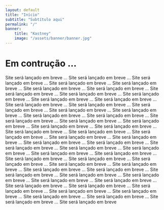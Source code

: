 ```yaml
---
layout: default
title: "Início"
subtitle: "Subtítulo aqui"
permalink: "/"
banner:
    title: "Kastney"
    image: "/assets/banner/banner.jpg"
---
```


# Em contrução …

Site será lançado em breve ... Site será lançado em breve ... Site será lançado em breve ... Site será lançado em breve ... Site será lançado em breve ... Site será lançado em breve ... Site será lançado em breve ... Site será lançado em breve ... Site será lançado em breve ... Site será lançado em breve ... Site será lançado em breve ... Site será lançado em breve ... Site será lançado em breve ... Site será lançado em breve ... Site será lançado em breve ... Site será lançado em breve ... Site será lançado em breve ... Site será lançado em breve ... Site será lançado em breve ... Site será lançado em breve ... Site será lançado em breve ... Site será lançado em breve ... Site será lançado em breve ... Site será lançado em breve ... Site será lançado em breve ... Site será lançado em breve ... Site será lançado em breve ... Site será lançado em breve ... Site será lançado em breve ... Site será lançado em breve ... Site será lançado em breve ... Site será lançado em breve ... Site será lançado em breve ... Site será lançado em breve ... Site será lançado em breve ... Site será lançado em breve ... Site será lançado em breve ... Site será lançado em breve ... Site será lançado em breve ... Site será lançado em breve ... Site será lançado em breve ... Site será lançado em breve ... Site será lançado em breve ... Site será lançado em breve ... Site será lançado em breve ... Site será lançado em breve ... Site será lançado em breve ... Site será lançado em breve ... Site será lançado em breve ... Site será lançado em breve ... Site será lançado em breve ... Site será lançado em breve ... Site será lançado em breve ... Site será lançado em breve ... Site será lançado em breve ... Site será lançado em breve ... Site será lançado em breve